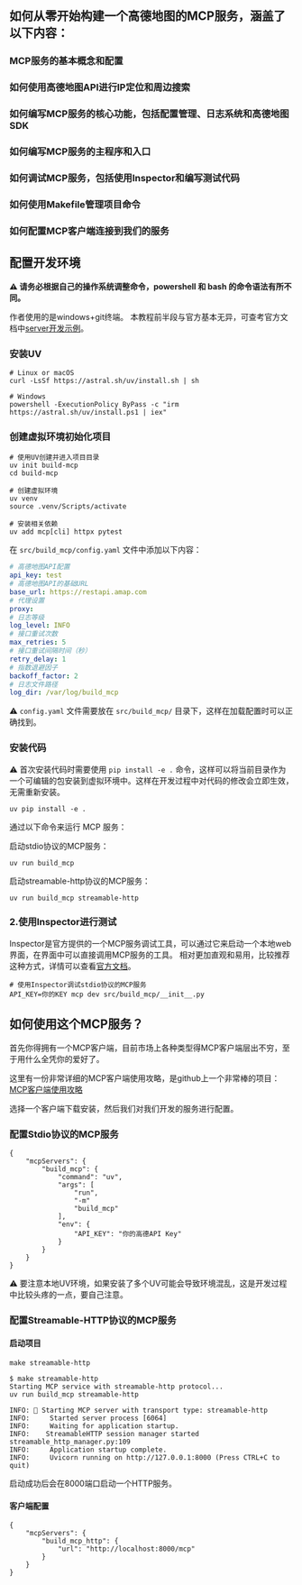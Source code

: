 ## 如何从零开始构建一个高德地图的MCP服务，涵盖了以下内容：

### MCP服务的基本概念和配置
### 如何使用高德地图API进行IP定位和周边搜索
### 如何编写MCP服务的核心功能，包括配置管理、日志系统和高德地图SDK
### 如何编写MCP服务的主程序和入口
### 如何调试MCP服务，包括使用Inspector和编写测试代码
### 如何使用Makefile管理项目命令
### 如何配置MCP客户端连接到我们的服务



## 配置开发环境

**⚠ 请务必根据自己的操作系统调整命令，powershell 和 bash 的命令语法有所不同。**

作者使用的是windows+git终端。
本教程前半段与官方基本无异，可查考官方文档中[server开发示例](https://modelcontextprotocol.io/quickstart/server)。

### 安装UV

```shell
# Linux or macOS
curl -LsSf https://astral.sh/uv/install.sh | sh
```

```shell
# Windows
powershell -ExecutionPolicy ByPass -c "irm https://astral.sh/uv/install.ps1 | iex"
```

### 创建虚拟环境初始化项目

```shell
# 使用UV创建并进入项目目录
uv init build-mcp
cd build-mcp

# 创建虚拟环境
uv venv
source .venv/Scripts/activate

# 安装相关依赖
uv add mcp[cli] httpx pytest
```
在 `src/build_mcp/config.yaml` 文件中添加以下内容：

```yaml
# 高德地图API配置
api_key: test
# 高德地图API的基础URL
base_url: https://restapi.amap.com
# 代理设置
proxy: 
# 日志等级
log_level: INFO
# 接口重试次数
max_retries: 5
# 接口重试间隔时间（秒）
retry_delay: 1
# 指数退避因子
backoff_factor: 2
# 日志文件路径
log_dir: /var/log/build_mcp
```

⚠ `config.yaml` 文件需要放在 `src/build_mcp/` 目录下，这样在加载配置时可以正确找到。

### 安装代码

⚠ 首次安装代码时需要使用 `pip install -e .` 命令，这样可以将当前目录作为一个可编辑的包安装到虚拟环境中。这样在开发过程中对代码的修改会立即生效，无需重新安装。

```shell
uv pip install -e .
```

通过以下命令来运行 MCP 服务：

启动stdio协议的MCP服务：
```shell
uv run build_mcp
```
启动streamable-http协议的MCP服务：
```shell
uv run build_mcp streamable-http
```

### 2.使用Inspector进行测试
Inspector是官方提供的一个MCP服务调试工具，可以通过它来启动一个本地web界面，在界面中可以直接调用MCP服务的工具。
相对更加直观和易用，比较推荐这种方式，详情可以查看[官方文档](https://modelcontextprotocol.io/docs/tools/inspector)。

```shell
# 使用Inspector调试stdio协议的MCP服务
API_KEY=你的KEY mcp dev src/build_mcp/__init__.py
```

## 如何使用这个MCP服务？
首先你得拥有一个MCP客户端，目前市场上各种类型得MCP客户端层出不穷，至于用什么全凭你的爱好了。

这里有一份非常详细的MCP客户端使用攻略，是github上一个非常棒的项目：[MCP客户端使用攻略](https://github.com/yzfly/Awesome-MCP-ZH)

选择一个客户端下载安装，然后我们对我们开发的服务进行配置。

### 配置Stdio协议的MCP服务

```shell
{
    "mcpServers": {
        "build_mcp": {
            "command": "uv",
            "args": [
                "run",
                "-m"
                "build_mcp"
            ],
            "env": {
                "API_KEY": "你的高德API Key"
            }
        }
    }
}
```
⚠ 要注意本地UV环境，如果安装了多个UV可能会导致环境混乱，这是开发过程中比较头疼的一点，要自己注意。

### 配置Streamable-HTTP协议的MCP服务

#### 启动项目
```shell
make streamable-http
```

```shell
$ make streamable-http
Starting MCP service with streamable-http protocol...
uv run build_mcp streamable-http

INFO: 🚀 Starting MCP server with transport type: streamable-http
INFO:     Started server process [6064]
INFO:     Waiting for application startup.
INFO:    StreamableHTTP session manager started                                                                                                                                     streamable_http_manager.py:109
INFO:     Application startup complete.
INFO:     Uvicorn running on http://127.0.0.1:8000 (Press CTRL+C to quit)

```
启动成功后会在8000端口启动一个HTTP服务。


#### 客户端配置
```shell
{
    "mcpServers": {
        "build_mcp_http": {
            "url": "http://localhost:8000/mcp"
        }
    }
}
```